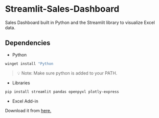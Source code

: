 # Streamlit-Sales-Dashboard

Sales Dashboard built in Python and the Streamlit library to visualize Excel data.

## Dependencies

- Python

```bash
winget install "Python
```

> 💡 Note: Make sure python is added to your PATH.

- Libraries

```bash
pip install streamlit pandas openpyxl plotly-express
```

- Excel Add-in

Download it from [here.](https://pythonandvba.com/mytoolbelt/)
